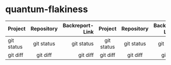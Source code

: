 # quantum-flakiness
| Project | Repository | Backreport-Link | Project | Repository | Backreport-Link |
| :---         |     :---:      |          ---: |     :---:      |     :---:      |     :---:      |
| git status   | git status     | git status    | git status   | git status     | git status    |
| git diff     | git diff       | git diff      | git diff     | git diff       | git diff      |

